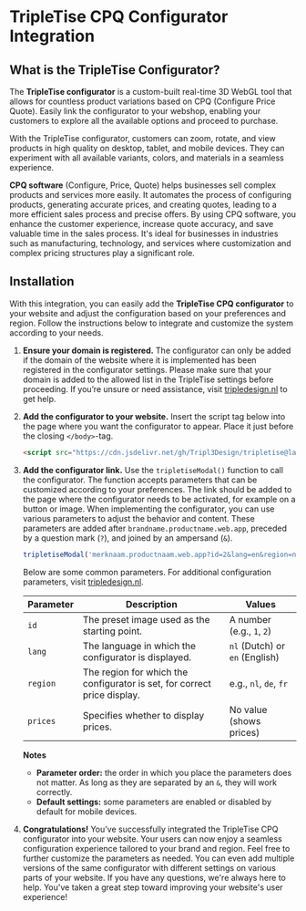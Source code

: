 # TripleTise CPQ Configurator Integration

## What is the TripleTise Configurator?
The **TripleTise configurator** is a custom-built real-time 3D WebGL tool that allows for countless product variations based on CPQ (Configure Price Quote). Easily link the configurator to your webshop, enabling your customers to explore all the available options and proceed to purchase.

With the TripleTise configurator, customers can zoom, rotate, and view products in high quality on desktop, tablet, and mobile devices. They can experiment with all available variants, colors, and materials in a seamless experience.

**CPQ software** (Configure, Price, Quote) helps businesses sell complex products and services more easily. It automates the process of configuring products, generating accurate prices, and creating quotes, leading to a more efficient sales process and precise offers.
By using CPQ software, you enhance the customer experience, increase quote accuracy, and save valuable time in the sales process. It's ideal for businesses in industries such as manufacturing, technology, and services where customization and complex pricing structures play a significant role.

## Installation
With this integration, you can easily add the **TripleTise CPQ configurator** to your website and adjust the configuration based on your preferences and region. Follow the instructions below to integrate and customize the system according to your needs.

1. **Ensure your domain is registered.**
   The configurator can only be added if the domain of the website where it is implemented has been registered in the configurator settings. Please make sure that your domain is added to the allowed list in the TripleTise settings before proceeding. If you’re unsure or need assistance, visit [tripledesign.nl](https://tripledesign.nl) to get help.
3. **Add the configurator to your website.**
   Insert the script tag below into the page where you want the configurator to appear. Place it just before the closing `</body>`-tag.

    ```html
    <script src="https://cdn.jsdelivr.net/gh/Tripl3Design/tripletise@latest/tripletiseModal.js"></script>
    ```

4. **Add the configurator link.**
   Use the `tripletiseModal()` function to call the configurator. The function accepts parameters that can be customized according to your preferences. The link should be added to the page where the configurator needs to be activated, for example on a button or image.
   When implementing the configurator, you can use various parameters to adjust the behavior and content. These parameters are added after `brandname.productname.web.app`, preceded by a question mark (`?`), and joined by an ampersand (`&`).
  
     ```javascript
    tripletiseModal('merknaam.productnaam.web.app?id=2&lang=en&region=nl&prices');
    ```
    Below are some common parameters. For additional configuration parameters, visit [tripledesign.nl](https://tripledesign.nl).

    | Parameter       | Description                                                                   | Values                         |
    |-----------------|-------------------------------------------------------------------------------|--------------------------------|
    | `id`            | The preset image used as the starting point.                                  | A number (e.g., `1`, `2`)      |
    | `lang`          | The language in which the configurator is displayed.                          | `nl` (Dutch) or `en` (English) |
    | `region`        | The region for which the configurator is set, for correct price display.      | e.g., `nl`, `de`, `fr`         |
    | `prices`        | Specifies whether to display prices.                                          | No value (shows prices)        |

    **Notes**
    - **Parameter order:** the order in which you place the parameters does not matter. As long as they are separated by an `&`, they will work correctly.
    - **Default settings:** some parameters are enabled or disabled by default for mobile devices.
  
5. **Congratulations!** You’ve successfully integrated the TripleTise CPQ configurator into your website. Your users can now enjoy a seamless configuration experience tailored to your brand and region. Feel free to further customize the parameters as needed.
   You can even add multiple versions of the same configurator with different settings on various parts of your website. If you have any questions, we're always here to help. You've taken a great step toward improving your website's user experience!
